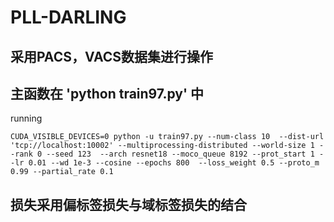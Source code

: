 # PLL-DARLING
## 采用PACS，VACS数据集进行操作

## 主函数在 'python train97.py' 中
running 
```
CUDA_VISIBLE_DEVICES=0 python -u train97.py --num-class 10  --dist-url 'tcp://localhost:10002' --multiprocessing-distributed --world-size 1 --rank 0 --seed 123  --arch resnet18 --moco_queue 8192 --prot_start 1 --lr 0.01 --wd 1e-3 --cosine --epochs 800  --loss_weight 0.5 --proto_m 0.99 --partial_rate 0.1
```
## 损失采用偏标签损失与域标签损失的结合
